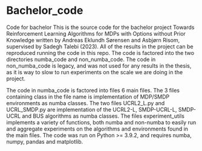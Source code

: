 # Bachelor_code
Code for bachelor
This is the source code for the bachelor project Towards Reinforcement Learning Algorithms for MDPs with Options without Prior Knowledge written by Andreas Eklundh Sørensen
and Asbjørn Risom, supervised by Sadegh Talebi (2023). All of the results in the project can be reproduced running the code in this repo. The code is factored into the two
directories numba_code and non_numba_code. The code in non_numba_code is legacy, and was not used for any results in the thesis, as it is way to slow to run experiments on the
scale we are doing in the project.

The code in numba_code is factored into files 6 main files. The 3 files containing class in the file name is implementation of MDP/SMDP environments as numba classes. The two files UCRL2_L.py and
UCRL_SMDP.py are implementation of the UCRL2-L, SMDP-UCRL-L, SMDP-UCRL and BUS algorithms as numba classes. The files experiment_utils implements a variety of functions, 
both numba and non-numba to easily run and aggregate experiments on the algorithms and environments found in the main files. The code was run on Python >= 3.9.2, and requires numba, numpy, pandas and matplotlib.
